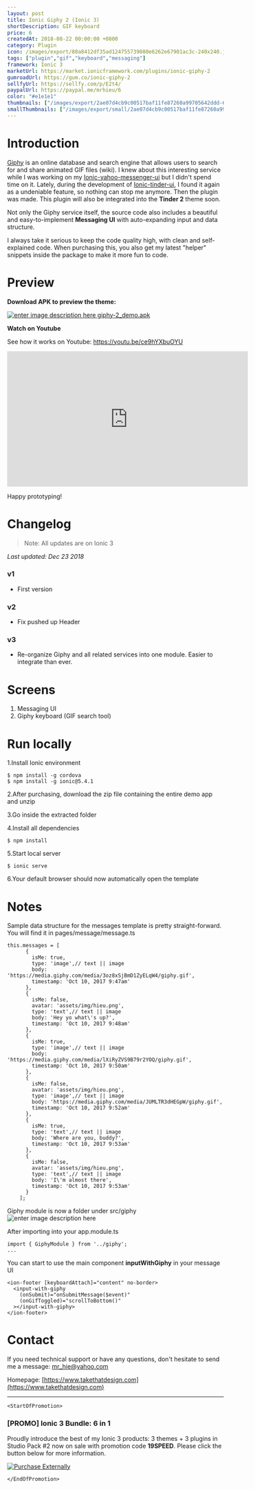 ```yaml
---
layout: post
title: Ionic Giphy 2 (Ionic 3)
shortDescription: GIF keyboard 
price: 6
createdAt: 2018-08-22 00:00:00 +0800
category: Plugin
icon: /images/export/80a8412df35ad124755739080e6262e67901ac3c-240x240.jpg
tags: ["plugin","gif","keyboard","messaging"]
framework: Ionic 3
marketUrl: https://market.ionicframework.com/plugins/ionic-giphy-2
gumroadUrl: https://gum.co/ionic-giphy-2
sellfyUrl: https://sellfy.com/p/E2t4/
paypalUrl: https://paypal.me/mrhieu/6
color: "#e1e1e1"
thumbnails: ["/images/export/2ae07d4cb9c00517baf11fe87260a99705642ddd-665x1182.jpg","/images/export/73e2e86caaf5852279cd035e573ff18eec604621-665x1182.jpg","/images/export/aba1183fee008768393d2e78b37bee259f120584-665x1182.jpg"]
smallThumbnails: ["/images/export/small/2ae07d4cb9c00517baf11fe87260a99705642ddd-665x1182.jpg","/images/export/small/73e2e86caaf5852279cd035e573ff18eec604621-665x1182.jpg","/images/export/small/aba1183fee008768393d2e78b37bee259f120584-665x1182.jpg"]
---
```


# Introduction

[Giphy](https://giphy.com/) is an online database and search engine that allows users to search for and share animated GIF files (wiki). I knew about this interesting service while I was working on my [Ionic-yahoo-messenger-ui](https://market.ionic.io/themes/ionic-yahoo-messenger-ui) but I didn't spend time on it. Lately, during the development of [Ionic-tinder-ui](https://market.ionic.io/themes/ionic-tinder-ui), I found it again as a undeniable feature, so nothing can stop me anymore. Then the plugin was made. This plugin will also be integrated into the **Tinder 2** theme soon.

Not only the Giphy service itself, the source code also includes a beautiful and easy-to-implement **Messaging UI** with auto-expanding input and data structure.

I always take it serious to keep the code quality high, with clean and self-explained code. When purchasing this, you also get my latest "helper" snippets inside the package to make it more fun to code.


# Preview



**Download APK to preview the theme:** 

[![enter image description here](https://lh3.googleusercontent.com/MIkXV-iIhrxPG5tZn8QTglczrISwLwebr8QmCKcJFN6NL0eNLf5GqWltrefAZwzAwh2r4RPk=w96-h96-e365)
giphy-2_demo.apk](http://bit.ly/2V5qtxR)


**Watch on Youtube**

See how it works on Youtube: https://youtu.be/ce9hYXbuOYU

<iframe width="560" height="315" src="https://www.youtube.com/embed/ce9hYXbuOYU" frameborder="0" allow="accelerometer; autoplay; encrypted-media; gyroscope; picture-in-picture" allowfullscreen></iframe>


Happy prototyping!


# Changelog

> Note: All updates are on Ionic 3

*Last updated: Dec 23 2018*

### v1

* First version

### v2

* Fix pushed up Header

### v3

* Re-organize Giphy and all related services into one module. Easier to integrate than ever.


# Screens

1. Messaging UI
2. Giphy keyboard (GIF search tool)


# Run locally
1.Install Ionic environment

```
$ npm install -g cordova
$ npm install -g ionic@5.4.1
```

2.After purchasing, download the zip file containing the entire demo app and unzip

3.Go inside the extracted folder

4.Install all dependencies

```
$ npm install
```

5.Start local server
```
$ ionic serve
```

6.Your default browser should now automatically open the template


# Notes

Sample data structure for the messages template is pretty straight-forward. You will find it in pages/message/message.ts

```
this.messages = [
      {
        isMe: true,
        type: 'image',// text || image
        body: 'https://media.giphy.com/media/3oz8xSjBmD1ZyELqW4/giphy.gif',
        timestamp: 'Oct 10, 2017 9:47am'
      },
      {
        isMe: false,
        avatar: 'assets/img/hieu.png',
        type: 'text',// text || image
        body: 'Hey yo what\'s up?',
        timestamp: 'Oct 10, 2017 9:48am'
      },
      {
        isMe: true,
        type: 'image',// text || image
        body: 'https://media.giphy.com/media/lXiRyZVS9B79r2YOQ/giphy.gif',
        timestamp: 'Oct 10, 2017 9:50am'
      },
      {
        isMe: false,
        avatar: 'assets/img/hieu.png',
        type: 'image',// text || image
        body: 'https://media.giphy.com/media/JUMLTR3dHEGpW/giphy.gif',
        timestamp: 'Oct 10, 2017 9:52am'
      },
      {
        isMe: true,
        type: 'text',// text || image
        body: 'Where are you, buddy?',
        timestamp: 'Oct 10, 2017 9:53am'
      },
      {
        isMe: false,
        avatar: 'assets/img/hieu.png',
        type: 'text',// text || image
        body: 'I\'m almost there',
        timestamp: 'Oct 10, 2017 9:53am'
      }
    ];
```

Giphy module is now a folder under src/giphy
![enter image description here](https://i.gyazo.com/858aa5e52d1e9c7264e64ca2ac02cdd4.png)

After importing into your app.module.ts

```
import { GiphyModule } from '../giphy';
...
```

You can start to use the main component **inputWithGiphy** in your message UI

```
<ion-footer [keyboardAttach]="content" no-border>
  <input-with-giphy
    (onSubmit)="onSubmitMessage($event)"
    (onGifToggled)="scrollToBottom()"
  ></input-with-giphy>
</ion-footer>
```


# Contact
If you need technical support or have any questions, don't hesitate to send me a message: [mr_hie@yahoo.com](mailto:mr_hie@yahoo.com)

Homepage: [https://www.takethatdesign.com](https://www.takethatdesign.com)


------------------

`<StartOfPromotion>`
### [PROMO] Ionic 3 Bundle: 6 in 1
Proudly introduce the best of my Ionic 3 products: 3 themes + 3 plugins in Studio Pack #2  now on sale with promotion code **19SPEED**. Please click the button below for more information.

[![Purchase Externally](http://bit.ly/2E4p4z3)](https://gum.co/ionic3-ui-bundle)

`</EndOfPromotion>`